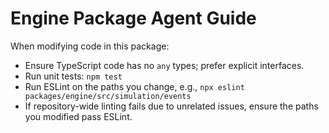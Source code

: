 # Engine Package Agent Guide

When modifying code in this package:

- Ensure TypeScript code has no `any` types; prefer explicit interfaces.
- Run unit tests: `npm test`
- Run ESLint on the paths you change, e.g., `npx eslint packages/engine/src/simulation/events`
- If repository-wide linting fails due to unrelated issues, ensure the paths you modified pass ESLint.

